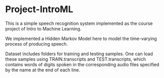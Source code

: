 # Project-IntroML
This is a simple speech recognition system implemented as the course project of Intro to Machine Learning.

We implemented a Hidden Markov Model here to model the time-varying process of producing speech.

Dataset includes folders for training and testing samples. One can load these samples using TRAIN.transcripts and TEST.transcripts, which contains words of digits spoken in the corresponding audio files specified by the name at the end of each line.
